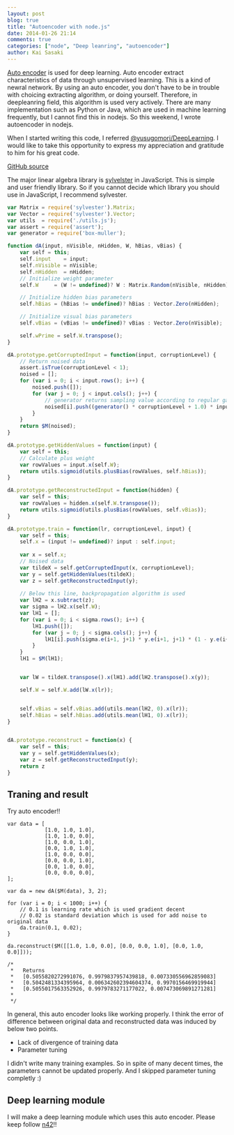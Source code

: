 ```yaml
---
layout: post
blog: true
title: "Autoencoder with node.js"
date: 2014-01-26 21:14
comments: true
categories: ["node", "Deep leanring", "autoencoder"]
author: Kai Sasaki
---
```


[Auto encoder](https://en.wikipedia.org/wiki/Autoencoder) is used for deep learning. Auto encoder extract characteristics of data through
unsupervised learning. This is a kind of newral network. By using an auto encoder, you don't have to
be in trouble with choicing extracting algorithm, or doing yourself. Therefore, in deepleanring field, 
this algorithm is used very actively. There are many implementation such as Python or Java, which are 
used in machine learning frequently, but I cannot find this in nodejs. So this weekend, I wrote autoencoder in nodejs.

<!-- more -->

When I started writing this code, I referred [@yusugomori/DeepLearning](https://github.com/yusugomori/DeepLearning).
I would like to take this opportunity to express my appreciation and gratitude to him for his great code.

[GitHub source](https://github.com/Lewuathe/n42/blob/master/lib/dA.js)

The major linear algebra library is [sylvelster](http://sylvester.jcoglan.com/) in JavaScript. This is simple and user friendly
library. So if you cannot decide which library you should use in JavaScript, I recommend sylvester.


```js
var Matrix = require('sylvester').Matrix;
var Vector = require('sylvester').Vector;
var utils  = require('./utils.js');
var assert = require('assert');
var generator = require('box-muller');

function dA(input, nVisible, nHidden, W, hBias, vBias) {
    var self = this;
    self.input    = input;
    self.nVisible = nVisible;
    self.nHidden  = nHidden;
    // Initialize weight parameter
    self.W     = (W != undefined)? W : Matrix.Random(nVisible, nHidden);

    // Initialize hidden bias parameters
    self.hBias = (hBias != undefined)? hBias : Vector.Zero(nHidden);

    // Initialize visual bias parameters
    self.vBias = (vBias != undefined)? vBias : Vector.Zero(nVisible);

    self.wPrime = self.W.transpose();
}

dA.prototype.getCorruptedInput = function(input, corruptionLevel) {
    // Return noised data
    assert.isTrue(corruptionLevel < 1);
    noised = [];
    for (var i = 0; i < input.rows(); i++) {
        noised.push([]);
        for (var j = 0; j < input.cols(); j++) {
            // generator returns sampling value according to regular gaussian distribution
            noised[i].push((generator() * corruptionLevel + 1.0) * input.e(i+1, j+1));;
        }
    }
    return $M(noised);
}

dA.prototype.getHiddenValues = function(input) {
    var self = this;
    // Calculate plus weight
    var rowValues = input.x(self.W);
    return utils.sigmoid(utils.plusBias(rowValues, self.hBias));
}

dA.prototype.getReconstructedInput = function(hidden) {
    var self = this;
    var rowValues = hidden.x(self.W.transpose());
    return utils.sigmoid(utils.plusBias(rowValues, self.vBias));
}

dA.prototype.train = function(lr, corruptionLevel, input) {
    var self = this;
    self.x = (input != undefined)? input : self.input;
    
    var x = self.x;
    // Noised data
    var tildeX = self.getCorruptedInput(x, corruptionLevel);
    var y = self.getHiddenValues(tildeX);
    var z = self.getReconstructedInput(y);
    
    // Below this line, backpropagation algorithm is used
    var lH2 = x.subtract(z);
    var sigma = lH2.x(self.W);
    var lH1 = [];
    for (var i = 0; i < sigma.rows(); i++) {
        lH1.push([]);
        for (var j = 0; j < sigma.cols(); j++) {
            lH1[i].push(sigma.e(i+1, j+1) * y.e(i+1, j+1) * (1 - y.e(i+1, j+1)));
        }
    }
    lH1 = $M(lH1);


    var lW = tildeX.transpose().x(lH1).add(lH2.transpose().x(y));

    self.W = self.W.add(lW.x(lr));


    self.vBias = self.vBias.add(utils.mean(lH2, 0).x(lr));
    self.hBias = self.hBias.add(utils.mean(lH1, 0).x(lr));
}


dA.prototype.reconstruct = function(x) {
    var self = this;
    var y = self.getHiddenValues(x);
    var z = self.getReconstructedInput(y);
    return z
}
```


## Traning and result

Try auto encoder!!

```
var data = [
            [1.0, 1.0, 1.0],
            [1.0, 1.0, 0.0],
            [1.0, 0.0, 1.0],
            [0.0, 1.0, 1.0],
            [1.0, 0.0, 0.0],
            [0.0, 0.0, 1.0],
            [0.0, 1.0, 0.0],
            [0.0, 0.0, 0.0],
];

var da = new dA($M(data), 3, 2);

for (var i = 0; i < 1000; i++) {
    // 0.1 is learning rate which is used gradient decent
    // 0.02 is standard deviation which is used for add noise to original data
    da.train(0.1, 0.02);
}

da.reconstruct($M([[1.0, 1.0, 0.0], [0.0, 0.0, 1.0], [0.0, 1.0, 0.0]]));

/*   
 *   Returns 
 *   [0.5055820272991076, 0.9979837957439818, 0.007330556962859083]   
 *   [0.5042481334395964, 0.006342602394604374, 0.9970156469919944]
 *   [0.5055017563352926, 0.9979783271177022, 0.007473069891271281]
 *
 */

```

In general, this auto encoder looks like working properly. I think the error of difference between original data
and reconstructed data was induced by below two points.

* Lack of divergence of training data
* Parameter tuning

I didn't write many training examples. So in spite of many decent times, the parameters
cannot be updated properly. And I skipped parameter tuning completly :)

## Deep learning module

I will make a deep learning module which uses this auto encoder. Please keep follow [n42](https://github.com/Lewuathe/n42)!!


